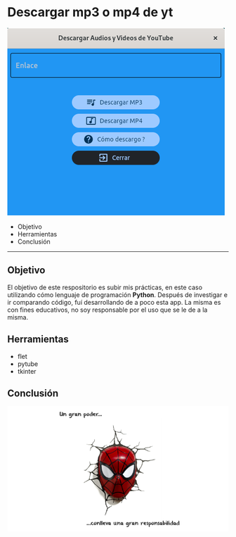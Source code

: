 # Descargar mp3 o mp4 de yt
![Imagen de la app](pantallaDescargarYT.png)

* Objetivo
* Herramientas
* Conclusión

---
## Objetivo
El objetivo de este respositorio es subir mis prácticas, en este caso utilizando cómo lenguaje de programación **Python**.
Después de investigar e ir comparando código, fuí desarrollando de a poco esta app. La misma es con fines educativos, no soy responsable por el uso que se le de a la misma.

## Herramientas
* flet
* pytube
* tkinter

## Conclusión
![Un gran poder conlleva una gran responsabilidad](poderResponsabilidad.png)